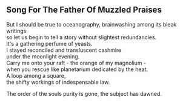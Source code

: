 Song For The Father Of Muzzled Praises
--------------------------------------
But I should be true to oceanography, brainwashing among its bleak writings  
so let us begin to tell a story without slightest redundancies.  
It's a gathering perfume of yeasts.  
I stayed reconciled and transluscent cashmire  
under the moonlight evening.  
Carry me onto your raft - the orange of my magnolium -  
when you rescue like planetarium dedicated by the heat.  
A loop among a square,  
the shifty workings of indespensable law.  
  
The order of the souls purity is gone, the subject has dawned.  
